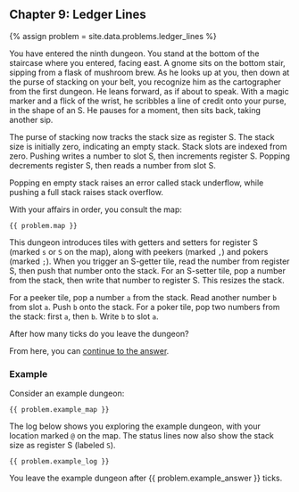 ## Chapter 9: Ledger Lines

{% assign problem = site.data.problems.ledger_lines %}

You have entered the ninth dungeon. You stand at the bottom of the staircase where you entered, facing east. A gnome sits on the bottom stair, sipping from a flask of mushroom brew. As he looks up at you, then down at the purse of stacking on your belt, you recognize him as the cartographer from the first dungeon. He leans forward, as if about to speak. With a magic marker and a flick of the wrist, he scribbles a line of credit onto your purse, in the shape of an S. He pauses for a moment, then sits back, taking another sip.

The purse of stacking now tracks the stack size as register S. The stack size is initially zero, indicating an empty stack. Stack slots are indexed from zero. Pushing writes a number to slot S, then increments register S. Popping decrements register S, then reads a number from slot S.

Popping en empty stack raises an error called stack underflow, while pushing a full stack raises stack overflow.

With your affairs in order, you consult the map:

```
{{ problem.map }}
```

This dungeon introduces tiles with getters and setters for register S (marked `s` or `S`  on the map), along with peekers (marked `,`) and pokers (marked `;`). When you trigger an S-getter tile, read the number from register S, then push that number onto the stack. For an S-setter tile, pop a number from the stack, then write that number to register S. This resizes the stack.

For a peeker tile, pop a number `a` from the stack. Read another number `b` from slot `a`. Push `b` onto the stack. For a poker tile, pop two numbers from the stack: first `a`, then `b`. Write `b` to slot `a`.

After how many ticks do you leave the dungeon?

From here, you can [continue to the answer](../../answers/chapters/09/ledger-lines.md).


### Example

Consider an example dungeon:

```
{{ problem.example_map }}
```

The log below shows you exploring the example dungeon, with your location marked `@` on the map. The status lines now also show the stack size as register S (labeled `S`).

```
{{ problem.example_log }}
```

You leave the example dungeon after {{ problem.example_answer }} ticks.
